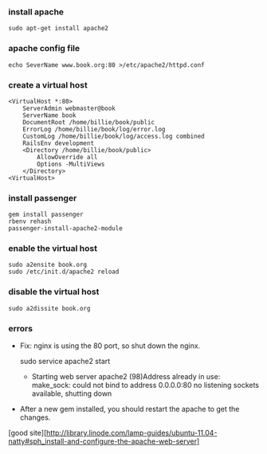 ### install apache 

    sudo apt-get install apache2

### apache config file

    echo SeverName www.book.org:80 >/etc/apache2/httpd.conf

### create a virtual host 

    <VirtualHost *:80>
        ServerAdmin webmaster@book
        ServerName book
        DocumentRoot /home/billie/book/public
        ErrorLog /home/billie/book/log/error.log
        CustomLog /home/billie/book/log/access.log combined
        RailsEnv development
        <Directory /home/billie/book/public>
            AllowOverride all
            Options -MultiViews
        </Directory>
    <VirtualHost>

### install passenger

    gem install passenger
    rbenv rehash
    passenger-install-apache2-module

### enable the virtual host
    
    sudo a2ensite book.org 
    sudo /etc/init.d/apache2 reload

### disable the virtual host

    sudo a2dissite book.org

### errors

* Fix: nginx is using the 80 port, so shut down the nginx.

    sudo service apache2 start
    * Starting web server apache2
    (98)Address already in use: make_sock: could not bind to address 0.0.0.0:80
    no listening sockets available, shutting down

* After a new gem installed, you should restart the apache to get the changes.

[good site][http://library.linode.com/lamp-guides/ubuntu-11.04-natty#sph_install-and-configure-the-apache-web-server]

